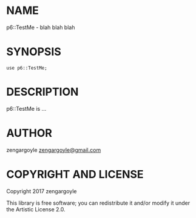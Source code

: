 NAME
====

p6::TestMe - blah blah blah

SYNOPSIS
========

    use p6::TestMe;

DESCRIPTION
===========

p6::TestMe is ...

AUTHOR
======

zengargoyle <zengargoyle@gmail.com>

COPYRIGHT AND LICENSE
=====================

Copyright 2017 zengargoyle

This library is free software; you can redistribute it and/or modify it under the Artistic License 2.0.
